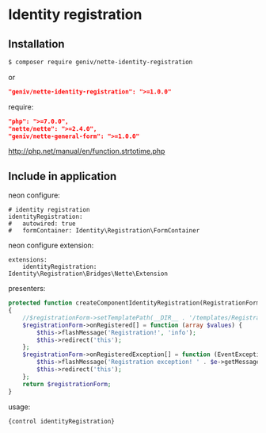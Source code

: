 Identity registration
=====================

Installation
------------

```sh
$ composer require geniv/nette-identity-registration
```
or
```json
"geniv/nette-identity-registration": ">=1.0.0"
```

require:
```json
"php": ">=7.0.0",
"nette/nette": ">=2.4.0",
"geniv/nette-general-form": ">=1.0.0"
```

http://php.net/manual/en/function.strtotime.php


Include in application
----------------------

neon configure:
```neon
# identity registration
identityRegistration:
#   autowired: true
#   formContainer: Identity\Registration\FormContainer
```

neon configure extension:
```neon
extensions:
    identityRegistration: Identity\Registration\Bridges\Nette\Extension
```

presenters:
```php
protected function createComponentIdentityRegistration(RegistrationForm $registrationForm): RegistrationForm
{
    //$registrationForm->setTemplatePath(__DIR__ . '/templates/RegistrationForm.latte');
    $registrationForm->onRegistered[] = function (array $values) {
        $this->flashMessage('Registration!', 'info');
        $this->redirect('this');
    };
    $registrationForm->onRegisteredException[] = function (EventException $e) {
        $this->flashMessage('Registration exception! ' . $e->getMessage(), 'danger');
        $this->redirect('this');
    };
    return $registrationForm;
}
```

usage:
```latte
{control identityRegistration}
```
